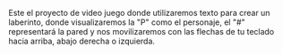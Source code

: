 Este el proyecto de video juego donde utilizaremos texto para crear un laberinto, donde visualizaremos la "P" como el personaje, el "#" representará la pared y nos movilizaremos con las flechas de tu teclado hacia arriba, abajo derecha o izquierda.